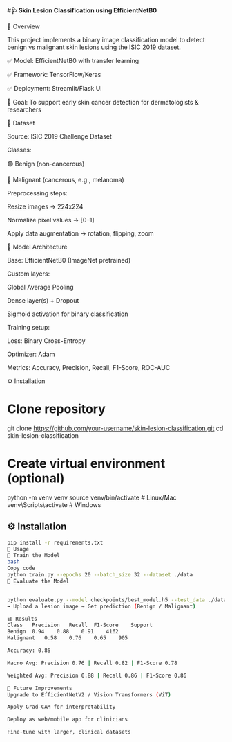 #**🩺 Skin Lesion Classification using EfficientNetB0**






📌 Overview

This project implements a binary image classification model to detect benign vs malignant skin lesions using the ISIC 2019 dataset.

✅ Model: EfficientNetB0 with transfer learning

✅ Framework: TensorFlow/Keras

✅ Deployment: Streamlit/Flask UI

🎯 Goal: To support early skin cancer detection for dermatologists & researchers

📂 Dataset

Source: ISIC 2019 Challenge Dataset

Classes:

🟢 Benign (non-cancerous)

🔴 Malignant (cancerous, e.g., melanoma)

Preprocessing steps:

Resize images → 224x224

Normalize pixel values → [0–1]

Apply data augmentation → rotation, flipping, zoom

🧠 Model Architecture

Base: EfficientNetB0 (ImageNet pretrained)

Custom layers:

Global Average Pooling

Dense layer(s) + Dropout

Sigmoid activation for binary classification

Training setup:

Loss: Binary Cross-Entropy

Optimizer: Adam

Metrics: Accuracy, Precision, Recall, F1-Score, ROC-AUC

⚙️ Installation
# Clone repository
git clone https://github.com/your-username/skin-lesion-classification.git
cd skin-lesion-classification

# Create virtual environment (optional)
python -m venv venv
source venv/bin/activate    # Linux/Mac
venv\Scripts\activate       # Windows

## ⚙️ Installation  

```bash
pip install -r requirements.txt
🚀 Usage
🔹 Train the Model
bash
Copy code
python train.py --epochs 20 --batch_size 32 --dataset ./data
🔹 Evaluate the Model


python evaluate.py --model checkpoints/best_model.h5 --test_data ./data/test
➡ Upload a lesion image → Get prediction (Benign / Malignant)

📊 Results
Class	Precision	Recall	F1-Score	Support
Benign	0.94	0.88	0.91	4162
Malignant	0.58	0.76	0.65	905

Accuracy: 0.86

Macro Avg: Precision 0.76 | Recall 0.82 | F1-Score 0.78

Weighted Avg: Precision 0.88 | Recall 0.86 | F1-Score 0.86

🔮 Future Improvements
Upgrade to EfficientNetV2 / Vision Transformers (ViT)

Apply Grad-CAM for interpretability

Deploy as web/mobile app for clinicians

Fine-tune with larger, clinical datasets


